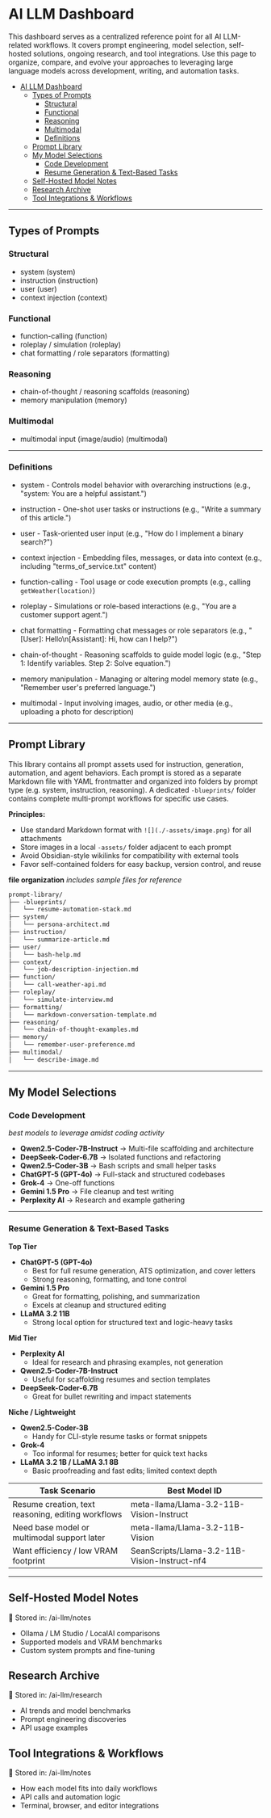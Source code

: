 # AI LLM Dashboard

This dashboard serves as a centralized reference point for all AI LLM-related workflows. It covers prompt engineering, model selection, self-hosted solutions, ongoing research, and tool integrations. Use this page to organize, compare, and evolve your approaches to leveraging large language models across development, writing, and automation tasks.  

- [AI LLM Dashboard](#ai-llm-dashboard)
  - [Types of Prompts](#types-of-prompts)
    - [Structural](#structural)
    - [Functional](#functional)
    - [Reasoning](#reasoning)
    - [Multimodal](#multimodal)
    - [Definitions](#definitions)
  - [Prompt Library](#prompt-library)
  - [My Model Selections](#my-model-selections)
    - [Code Development](#code-development)
    - [Resume Generation \& Text-Based Tasks](#resume-generation--text-based-tasks)
  - [Self-Hosted Model Notes](#self-hosted-model-notes)
  - [Research Archive](#research-archive)
  - [Tool Integrations \& Workflows](#tool-integrations--workflows)


---
## Types of Prompts

### Structural
- system (system)
- instruction (instruction)
- user (user)
- context injection (context)

### Functional
- function-calling (function)
- roleplay / simulation (roleplay)
- chat formatting / role separators (formatting)

### Reasoning
- chain-of-thought / reasoning scaffolds (reasoning)
- memory manipulation (memory)

### Multimodal
- multimodal input (image/audio) (multimodal)

---
### Definitions

- system - Controls model behavior with overarching instructions (e.g., "system: You are a helpful assistant.")  
- instruction - One-shot user tasks or instructions (e.g., "Write a summary of this article.")  
- user - Task-oriented user input (e.g., "How do I implement a binary search?")  
- context injection - Embedding files, messages, or data into context (e.g., including "terms_of_service.txt" content)  

- function-calling - Tool usage or code execution prompts (e.g., calling `getWeather(location)`)  
- roleplay - Simulations or role-based interactions (e.g., "You are a customer support agent.")  
- chat formatting - Formatting chat messages or role separators (e.g., "[User]: Hello\n[Assistant]: Hi, how can I help?")  

- chain-of-thought - Reasoning scaffolds to guide model logic (e.g., "Step 1: Identify variables. Step 2: Solve equation.")  
- memory manipulation - Managing or altering model memory state (e.g., "Remember user's preferred language.")  

- multimodal - Input involving images, audio, or other media (e.g., uploading a photo for description)  

---
## Prompt Library

This library contains all prompt assets used for instruction, generation, automation, and agent behaviors. Each prompt is stored as a separate Markdown file with YAML frontmatter and organized into folders by prompt type (e.g. system, instruction, reasoning). A dedicated `-blueprints/` folder contains complete multi-prompt workflows for specific use cases.

**Principles:**
- Use standard Markdown format with `![](./-assets/image.png)` for all attachments
- Store images in a local `-assets/` folder adjacent to each prompt
- Avoid Obsidian-style wikilinks for compatibility with external tools
- Favor self-contained folders for easy backup, version control, and reuse

**file organization**
*includes sample files for reference*
```markdown
prompt-library/
├── -blueprints/
│   └── resume-automation-stack.md
├── system/
│   └── persona-architect.md
├── instruction/
│   └── summarize-article.md
├── user/
│   └── bash-help.md
├── context/
│   └── job-description-injection.md
├── function/
│   └── call-weather-api.md
├── roleplay/
│   └── simulate-interview.md
├── formatting/
│   └── markdown-conversation-template.md
├── reasoning/
│   └── chain-of-thought-examples.md
├── memory/
│   └── remember-user-preference.md
├── multimodal/
│   └── describe-image.md
```


---

## My Model Selections
### Code Development
*best models to leverage amidst coding activity*

- **Qwen2.5-Coder-7B-Instruct** → Multi-file scaffolding and architecture
- **DeepSeek-Coder-6.7B** → Isolated functions and refactoring
- **Qwen2.5-Coder-3B** → Bash scripts and small helper tasks
- **ChatGPT-5 (GPT-4o)** → Full-stack and structured codebases
- **Grok-4** → One-off functions
- **Gemini 1.5 Pro** → File cleanup and test writing
- **Perplexity AI** → Research and example gathering

---

### Resume Generation & Text-Based Tasks


**Top Tier**
- **ChatGPT-5 (GPT-4o)**
  - Best for full resume generation, ATS optimization, and cover letters
  - Strong reasoning, formatting, and tone control
- **Gemini 1.5 Pro**
  - Great for formatting, polishing, and summarization
  - Excels at cleanup and structured editing
- **LLaMA 3.2 11B**
  - Strong local option for structured text and logic-heavy tasks

**Mid Tier**
- **Perplexity AI**
  - Ideal for research and phrasing examples, not generation
- **Qwen2.5-Coder-7B-Instruct**
  - Useful for scaffolding resumes and section templates
- **DeepSeek-Coder-6.7B**
  - Great for bullet rewriting and impact statements

**Niche / Lightweight**
- **Qwen2.5-Coder-3B**
  - Handy for CLI-style resume tasks or format snippets
- **Grok-4**
  - Too informal for resumes; better for quick text hacks
- **LLaMA 3.2 1B / LLaMA 3.1 8B**
  - Basic proofreading and fast edits; limited context depth

| **Task Scenario**                                  | **Best Model ID**                             |
| -------------------------------------------------- | --------------------------------------------- |
| Resume creation, text reasoning, editing workflows | meta-llama/Llama-3.2-11B-Vision-Instruct      |
| Need base model or multimodal support later        | meta-llama/Llama-3.2-11B-Vision               |
| Want efficiency / low VRAM footprint               | SeanScripts/Llama-3.2-11B-Vision-Instruct-nf4 |

---

## Self-Hosted Model Notes
📁 Stored in: /ai-llm/notes
- Ollama / LM Studio / LocalAI comparisons
- Supported models and VRAM benchmarks
- Custom system prompts and fine-tuning

## Research Archive
📁 Stored in: /ai-llm/research
- AI trends and model benchmarks
- Prompt engineering discoveries
- API usage examples

## Tool Integrations & Workflows
📁 Stored in: /ai-llm/notes
- How each model fits into daily workflows
- API calls and automation logic
- Terminal, browser, and editor integrations

<!--
✅ Next Steps:
- Build out prompt library frontmatter format
- Parse and merge all `ai-*.md` files into logical sections of this dashboard
- Link related tools like token counters, LLM customization, instruction guides
- Consider tagging files by task type: resume, research, coding, etc.
-->

